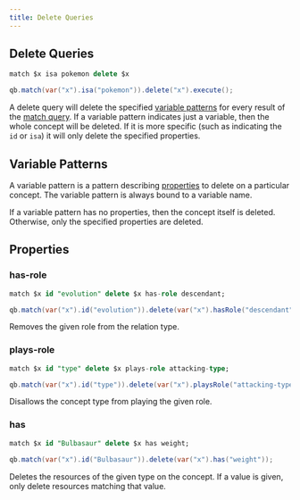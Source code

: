 ```yaml
---
title: Delete Queries
---
```

## Delete Queries

```sql
match $x isa pokemon delete $x
```
```java
qb.match(var("x").isa("pokemon")).delete("x").execute();
```

A delete query will delete the specified [variable
patterns](#variable-patterns) for every result of the [match
query](match-query.md). If a variable pattern indicates just a variable, then
the whole concept will be deleted. If it is more specific (such as indicating
the `id` or `isa`) it will only delete the specified properties.

## Variable Patterns

A variable pattern is a pattern describing [properties](#properties) to delete
on a particular concept. The variable pattern is always bound to a variable
name.

If a variable pattern has no properties, then the concept itself is deleted.
Otherwise, only the specified properties are deleted.

## Properties

### has-role

```sql
match $x id "evolution" delete $x has-role descendant;
```
```java
qb.match(var("x").id("evolution")).delete(var("x").hasRole("descendant"));
```

Removes the given role from the relation type.

### plays-role

```sql
match $x id "type" delete $x plays-role attacking-type;
```
```java
qb.match(var("x").id("type")).delete(var("x").playsRole("attacking-type"));
```

Disallows the concept type from playing the given role.

### has

```sql
match $x id "Bulbasaur" delete $x has weight;
```
```java
qb.match(var("x").id("Bulbasaur")).delete(var("x").has("weight"));
```

Deletes the resources of the given type on the concept. If a value is given,
only delete resources matching that value.
